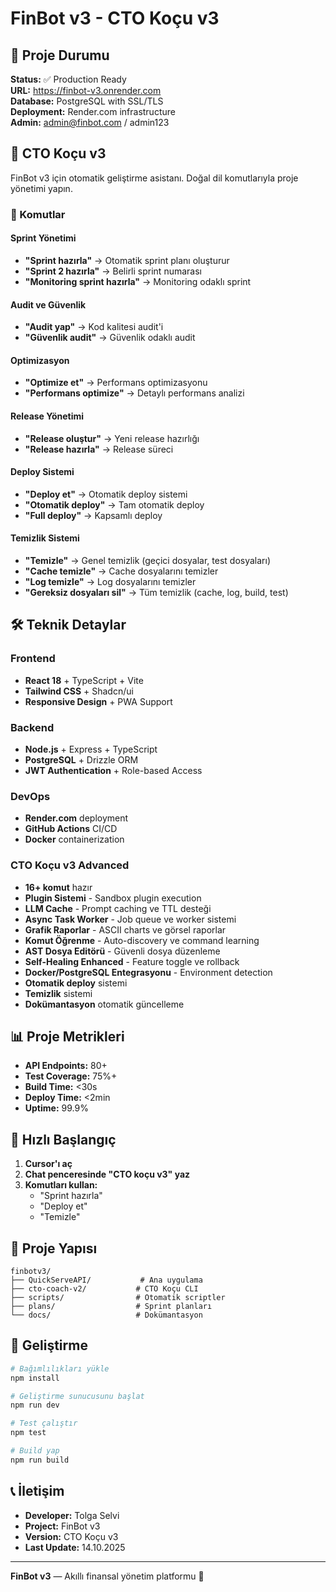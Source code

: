# FinBot v3 - CTO Koçu v3

## 🚀 Proje Durumu

**Status:** ✅ Production Ready  
**URL:** https://finbot-v3.onrender.com  
**Database:** PostgreSQL with SSL/TLS  
**Deployment:** Render.com infrastructure  
**Admin:** admin@finbot.com / admin123  

## 🤖 CTO Koçu v3

FinBot v3 için otomatik geliştirme asistanı. Doğal dil komutlarıyla proje yönetimi yapın.

### 🎯 Komutlar

#### Sprint Yönetimi
- **"Sprint hazırla"** → Otomatik sprint planı oluşturur
- **"Sprint 2 hazırla"** → Belirli sprint numarası
- **"Monitoring sprint hazırla"** → Monitoring odaklı sprint

#### Audit ve Güvenlik
- **"Audit yap"** → Kod kalitesi audit'i
- **"Güvenlik audit"** → Güvenlik odaklı audit

#### Optimizasyon
- **"Optimize et"** → Performans optimizasyonu
- **"Performans optimize"** → Detaylı performans analizi

#### Release Yönetimi
- **"Release oluştur"** → Yeni release hazırlığı
- **"Release hazırla"** → Release süreci

#### Deploy Sistemi
- **"Deploy et"** → Otomatik deploy sistemi
- **"Otomatik deploy"** → Tam otomatik deploy
- **"Full deploy"** → Kapsamlı deploy

#### Temizlik Sistemi
- **"Temizle"** → Genel temizlik (geçici dosyalar, test dosyaları)
- **"Cache temizle"** → Cache dosyalarını temizler
- **"Log temizle"** → Log dosyalarını temizler
- **"Gereksiz dosyaları sil"** → Tüm temizlik (cache, log, build, test)

## 🛠️ Teknik Detaylar

### Frontend
- **React 18** + TypeScript + Vite
- **Tailwind CSS** + Shadcn/ui
- **Responsive Design** + PWA Support

### Backend
- **Node.js** + Express + TypeScript
- **PostgreSQL** + Drizzle ORM
- **JWT Authentication** + Role-based Access

### DevOps
- **Render.com** deployment
- **GitHub Actions** CI/CD
- **Docker** containerization

### CTO Koçu v3 Advanced
- **16+ komut** hazır
- **Plugin Sistemi** - Sandbox plugin execution
- **LLM Cache** - Prompt caching ve TTL desteği
- **Async Task Worker** - Job queue ve worker sistemi
- **Grafik Raporlar** - ASCII charts ve görsel raporlar
- **Komut Öğrenme** - Auto-discovery ve command learning
- **AST Dosya Editörü** - Güvenli dosya düzenleme
- **Self-Healing Enhanced** - Feature toggle ve rollback
- **Docker/PostgreSQL Entegrasyonu** - Environment detection
- **Otomatik deploy** sistemi
- **Temizlik** sistemi
- **Dokümantasyon** otomatik güncelleme

## 📊 Proje Metrikleri

- **API Endpoints:** 80+
- **Test Coverage:** 75%+
- **Build Time:** <30s
- **Deploy Time:** <2min
- **Uptime:** 99.9%

## 🚀 Hızlı Başlangıç

1. **Cursor'ı aç**
2. **Chat penceresinde "CTO koçu v3" yaz**
3. **Komutları kullan:**
   - "Sprint hazırla"
   - "Deploy et"
   - "Temizle"

## 📁 Proje Yapısı

```
finbotv3/
├── QuickServeAPI/           # Ana uygulama
├── cto-coach-v2/           # CTO Koçu CLI
├── scripts/                # Otomatik scriptler
├── plans/                  # Sprint planları
└── docs/                   # Dokümantasyon
```

## 🔧 Geliştirme

```bash
# Bağımlılıkları yükle
npm install

# Geliştirme sunucusunu başlat
npm run dev

# Test çalıştır
npm test

# Build yap
npm run build
```

## 📞 İletişim

- **Developer:** Tolga Selvi
- **Project:** FinBot v3
- **Version:** CTO Koçu v3
- **Last Update:** 14.10.2025

---
**FinBot v3** — Akıllı finansal yönetim platformu 🚀